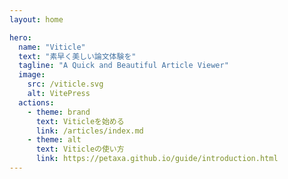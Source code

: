 ```yaml
---
layout: home

hero:
  name: "Viticle"
  text: "素早く美しい論文体験を"
  tagline: "A Quick and Beautiful Article Viewer"
  image:
    src: /viticle.svg
    alt: VitePress
  actions:
    - theme: brand
      text: Viticleを始める
      link: /articles/index.md
    - theme: alt
      text: Viticleの使い方
      link: https://petaxa.github.io/guide/introduction.html
---
```

